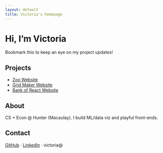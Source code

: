 ```yaml
---
layout: default
title: Victoria's homepage
---
```


# Hi, I’m Victoria

Bookmark this to keep an eye on my project updates!

## Projects
- [Zoo Website](<your live link>)
- [Grid Maker Website](<your live link>)
- [Bank of React Website](<your live link>)

## About
CS + Econ @ Hunter (Macaulay). I build ML/data viz and playful front-ends.

## Contact
[GitHub](https://github.com/vdynak) · [LinkedIn](<link>) · victoria@<email>
